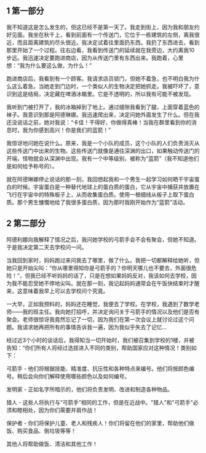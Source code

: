 ## 1 第一部分

我不知道这是怎么发生的，但这已经不是第一天了。我走到街上，因为我和朋友约好见面。我坐在秋千上，看到前面有一个传送门，它位于一栋建筑的左侧，离我很近，而且距离建筑的尽头很近。我决定试着往里面扔东西。我扔了东西进去，看到那里开始了一个过程。往右边看，我看到传送门的延续就在我旁边，大约离我10步远。我迅速决定要跑进商店，因为从传送门里有东西出来。我跑着，心里想：“我为什么要这么做，为什么！”

跑进商店后，我看到有一个顾客。我请求店员锁门，但她不着急，也不明白我为什么这么着急。当她走到门边时，一个类似人的生物决定把她抓走。我被吓坏了，意识到这是结局，决定藏在啤酒冰箱里。它是不透明的，所以我有可能不被发现。

我听到门被打开了，我的冰箱掉到了地上。通过缝隙我看到了腿，上面穿着蓝色的袜子。我意识到那是阿德琳娜。我迅速爬出来，决定问她外面发生了什么。但在我还没说话之前，她对我说：“卡佳！干得好，你做得真棒！当我在群里看到你的消息时，我为你感到高兴！你是我们的蓝箭！”

我惊讶地问她在说什么。原来，我是一个小队的成员，这个小队的人们负责消灭从这些传送门中出来的生物。这些传送门就像是通往深渊的出口，如果触动传送门的开端，怪物就会从深渊中出现。我有一个中等级别，被称为“蓝箭”（我不知道他们是如何给予称号的）。

就在阿德琳娜停止说话的那一刻，我回想起我和一个男生一起学习如何晒干宇宙蛋白的时候。宇宙蛋白是一种替代地球上的蛋白质的蛋白，它从宇宙中捕获并放置在飞行在宇宙中的特殊板子上，从而收集蛋白质。使用一根细线从板子上取下蛋白质。那个男生慷慨地给了我很多蛋白质，因为那时我刚开始作为“蓝箭”活动。

## 2 第二部分

阿德利娜向我解释了情况之后，我问她学校的弓箭手会不会有聚会，但她不知道。于是我决定第二天去学校问一问。

当我回到家时，妈妈跑过来问我去了哪里，做了什么。我把一切都解释给她听，但她只是开始尖叫：“你从哪里得知你是弓箭手的？你明天哪儿也不要去，外面很危险！”，但我已经不听妈妈的话了，只是在想如果妈妈反对，我该如何去学校，因为我不能忍受她不停地尖叫。就在那一刻，我记起妈妈通常会在午饭快结束时才醒来，这意味着我早上可以去学校问个究竟。

一大早，正如我预料的，妈妈还在睡觉，我便去了学校。在学校，我遇到了数学老师——我的班主任。我向她打招呼，并决定询问关于弓箭手的情况以及他们是否有聚会。老师很惊讶我竟然忘记了一切，因为我们在第一次会议上就讨论过这个问题。我请求她再把所有的事情告诉我一遍，因为我似乎失去了记忆...

经过近3个小时的谈话后，我得知当一切开始时，我们被召集到学校的1楼，并被告知：“你们所有人将经过选拔进入不同的类别，帮助国家应对这种情况！类别如下：

弓箭手 - 他们将根据技能、精准度、抗压性和各种特点来编号。他们将按颜色编号。稍后会向你们解释使用哪些颜色以及如何编号。

发明家 - 正如名字所暗示的，他们将负责发明、改进和制造各种物品。

猎人 - 这些人将执行与“弓箭手”相同的工作，但是在近战中。"猎人"和"弓箭手"必须和睦相处，因为你们需要并肩作战！

保护者 - 你们将保护儿童、老人和残疾人！你们将留在他们的家里，帮助他们做饭、购买食品、倒垃圾等等！

其他人将帮助做饭、清洁和其他工作！